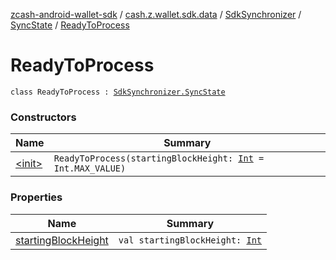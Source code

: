 [zcash-android-wallet-sdk](../../../../index.md) / [cash.z.wallet.sdk.data](../../../index.md) / [SdkSynchronizer](../../index.md) / [SyncState](../index.md) / [ReadyToProcess](./index.md)

# ReadyToProcess

`class ReadyToProcess : `[`SdkSynchronizer.SyncState`](../index.md)

### Constructors

| Name | Summary |
|---|---|
| [&lt;init&gt;](-init-.md) | `ReadyToProcess(startingBlockHeight: `[`Int`](https://kotlinlang.org/api/latest/jvm/stdlib/kotlin/-int/index.html)` = Int.MAX_VALUE)` |

### Properties

| Name | Summary |
|---|---|
| [startingBlockHeight](starting-block-height.md) | `val startingBlockHeight: `[`Int`](https://kotlinlang.org/api/latest/jvm/stdlib/kotlin/-int/index.html) |
